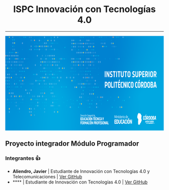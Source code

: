<h1 align="center">ISPC Innovación con Tecnologías 4.0</h1>

---

<a href="url"><img src="./logo.png" align="center" height="300"></a>

## **Proyecto integrador Módulo Programador**

### **Integrantes** :+1:

- **Aliendro, Javier** | Estudiante de Innovación con Tecnologías 4.0 y Telecomunicaciones | [Ver GitHub](https://github.com/CACHITO-13)
- **** | Estudiante de Innovación con Tecnologías 4.0 | [Ver GitHub]()

